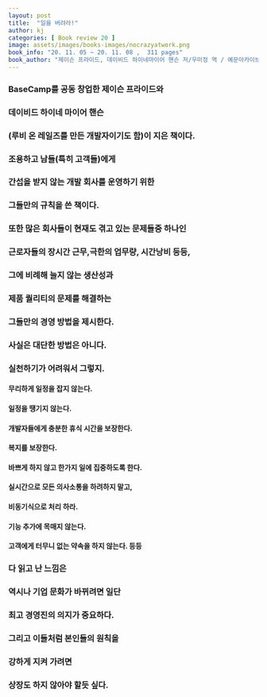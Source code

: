 ```yaml
---
layout: post
title:  "일을 버려라!"
author: kj
categories: [ Book review 20 ]
image: assets/images/books-images/nocrazyatwork.png
book_info: "20. 11. 05 ~ 20. 11. 08 ,  311 pages"
book_author: "제이슨 프라이드, 데이비드 하이네마이어 핸슨 저/우미정 역 / 예문아카이브(예문사)"
---
```

### BaseCamp를 공동 창업한 제이슨 프라이드와

### 데이비드 하이네 마이어 핸슨

### (루비 온 레일즈를 만든 개발자이기도 함)이 지은 책이다.

### 조용하고 남들(특히 고객들)에게

### 간섭을 받지 않는 개발 회사를 운영하기 위한

### 그들만의 규칙을 쓴 책이다.

### 또한 많은 회사들이 현재도 겪고 있는 문제들중 하나인

### 근로자들의 장시간 근무,극한의 업무량, 시간낭비 등등,

### 그에 비례해 늘지 않는 생산성과

### 제품 퀄리티의 문제를 해결하는

### 그들만의 경영 방법을 제시한다.

### 사실은 대단한 방법은 아니다.

### 실천하기가 어려워서 그렇지.

#### 무리하게 일정을 잡지 않는다.

#### 일정을 땡기지 않는다.

#### 개발자들에게 충분한 휴식 시간을 보장한다.

#### 복지를 보장한다.

#### 바쁘게 하지 않고 한가지 일에 집중하도록 한다.

#### 실시간으로 모든 의사소통을 하려하지 말고,

#### 비동기식으로 처리 하라.

#### 기능 추가에 목매지 않는다.

#### 고객에게 터무니 없는 약속을 하지 않는다. 등등

### 다 읽고 난 느낌은

### 역시나 기업 문화가 바뀌려면 일단

### 최고 경영진의 의지가 중요하다.

### 그리고 이들처럼 본인들의 원칙을

### 강하게 지켜 가려면

### 상장도 하지 않아야 할듯 싶다.

